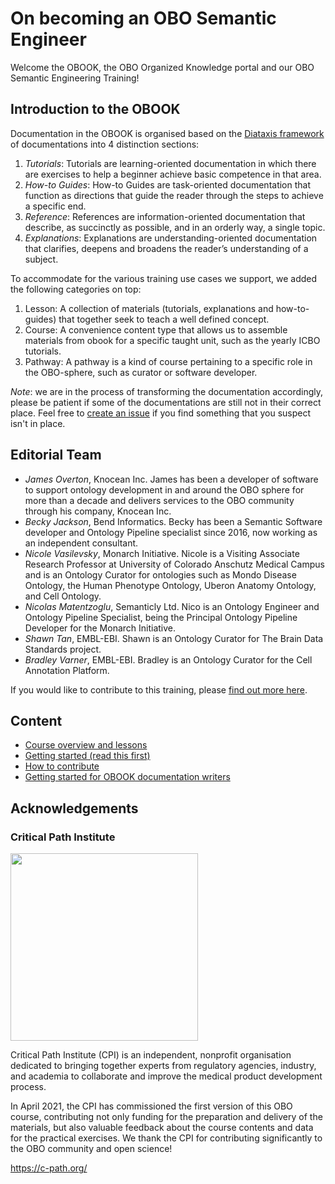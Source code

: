 # On becoming an OBO Semantic Engineer

Welcome the OBOOK, the OBO Organized Knowledge portal and our OBO Semantic Engineering Training!

## Introduction to the OBOOK 

Documentation in the OBOOK is organised based on the [Diataxis framework](https://diataxis.fr/) of documentations into 4 distinction sections: 

1. _Tutorials_: Tutorials are learning-oriented documentation in which there are exercises to help a beginner achieve basic competence in that area. 
1. _How-to Guides_: How-to Guides are task-oriented documentation that function as directions that guide the reader through the steps to achieve a specific end.
1. _Reference_: References are information-oriented documentation that describe, as succinctly as possible, and in an orderly way, a single topic.
1. _Explanations_: Explanations are understanding-oriented documentation that clarifies, deepens and broadens the reader’s understanding of a subject.

To accommodate for the various training use cases we support, we added the following categories on top:

1. Lesson: A collection of materials (tutorials, explanations and how-to-guides) that together seek to teach a well defined concept.
1. Course: A convenience content type that allows us to assemble materials from obook for a specific taught unit, such as the yearly ICBO tutorials.
1. Pathway: A pathway is a kind of course pertaining to a specific role in the OBO-sphere, such as curator or software developer.

*Note*: we are in the process of transforming the documentation accordingly, please be patient if some of the documentations are still not in their correct place. Feel free to [create an issue](https://github.com/OBOAcademy/obook/issues) if you find something that you suspect isn't in place.

## Editorial Team

- *James Overton*, Knocean Inc. James has been a developer of software to support ontology development in and around the OBO sphere for more than a decade and delivers services to the OBO community through his company, Knocean Inc.
- *Becky Jackson*, Bend Informatics. Becky has been a Semantic Software developer and Ontology Pipeline specialist since 2016, now working as an independent consultant. 
- *Nicole Vasilevsky*, Monarch Initiative. Nicole is a Visiting Associate Research Professor at University of Colorado Anschutz Medical Campus and is an Ontology Curator for ontologies such as Mondo Disease Ontology, the Human Phenotype Ontology, Uberon Anatomy Ontology, and Cell Ontology.
- *Nicolas Matentzoglu*, Semanticly Ltd. Nico is an Ontology Engineer and Ontology Pipeline Specialist, being the Principal Ontology Pipeline Developer for the Monarch Initiative.
- *Shawn Tan*, EMBL-EBI. Shawn is an Ontology Curator for The Brain Data Standards project.
- *Bradley Varner*, EMBL-EBI. Bradley is an Ontology Curator for the Cell Annotation Platform.

If you would like to contribute to this training, please [find out more here](contributing.md).

## Content
- [Course overview and lessons](overview.md)
- [Getting started (read this first)](getting-started.md)
- [How to contribute](contributing.md)
- [Getting started for OBOOK documentation writers](getting-started-obook.md)

## Acknowledgements

### Critical Path Institute
<img src="https://user-images.githubusercontent.com/7070631/122019745-049ee500-cdbc-11eb-9ed0-3ac3ca717d9b.png" data-canonical-src="https://user-images.githubusercontent.com/7070631/122019745-049ee500-cdbc-11eb-9ed0-3ac3ca717d9b.png" width="300" />

Critical Path Institute (CPI) is an independent, nonprofit organisation dedicated to bringing together experts from regulatory agencies, industry, and academia to collaborate and improve the medical product development process.

In April 2021, the CPI has commissioned the first version of this OBO course, contributing not only funding for the preparation and delivery of the materials, but also valuable feedback about the course contents and data for the practical exercises. We thank the CPI for contributing significantly to the OBO community and open science!

https://c-path.org/

